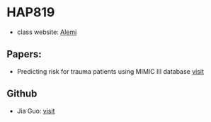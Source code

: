 # HAP819
- class website: [Alemi](http://openonlinecourses.com)
## Papers:
- Predicting risk for trauma patients using MIMIC III database [visit](https://journals.plos.org/plosone/article?id=10.1371/journal.pone.0262523)

## Github
- Jia Guo: [visit](https://www.jiaguo1000.com/lab1/)

